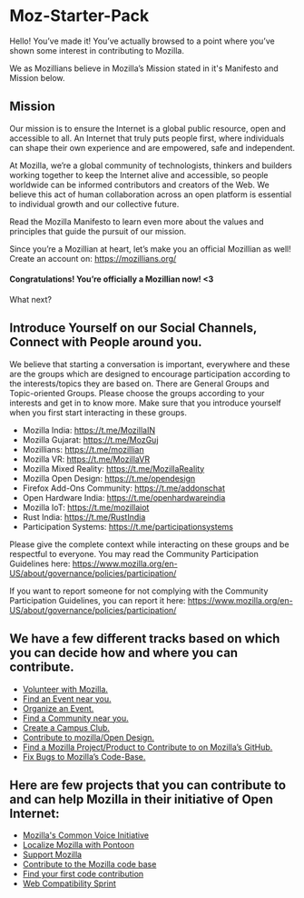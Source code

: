 # Moz-Starter-Pack

Hello! You’ve made it!
You’ve actually browsed to a point where you’ve shown some interest in contributing to Mozilla.

We as Mozillians believe in Mozilla’s Mission stated in it's Manifesto and Mission below.

## Mission
Our mission is to ensure the Internet is a global public resource, open and accessible to all. An Internet that truly puts people first, where individuals can shape their own experience and are empowered, safe and independent.

At Mozilla, we’re a global community of technologists, thinkers and builders working together to keep the Internet alive and accessible, so people worldwide can be informed contributors and creators of the Web. We believe this act of human collaboration across an open platform is essential to individual growth and our collective future.

Read the Mozilla Manifesto to learn even more about the values and principles that guide the pursuit of our mission.

Since you’re a Mozillian at heart, let’s make you an official Mozillian as well!
Create an account on: https://mozillians.org/

#### Congratulations! You’re officially a Mozillian now! <3

What next?

## Introduce Yourself on our Social Channels, Connect with People around you.
We believe that starting a conversation is important, everywhere and these are the groups which are designed to encourage participation according to the interests/topics they are based on. There are General Groups and Topic-oriented Groups. Please choose the groups according to your interests and get in to know more. Make sure that you introduce yourself when you first start interacting in these groups.

* Mozilla India: https://t.me/MozillaIN
* Mozilla Gujarat: https://t.me/MozGuj
* Mozillians: https://t.me/mozillian
* Mozilla VR: https://t.me/MozillaVR
* Mozilla Mixed Reality: https://t.me/MozillaReality
* Mozilla Open Design: https://t.me/opendesign
* Firefox Add-Ons Community: https://t.me/addonschat
* Open Hardware India: https://t.me/openhardwareindia
* Mozilla IoT: https://t.me/mozillaiot
* Rust India: https://t.me/RustIndia
* Participation Systems: https://t.me/participationsystems

Please give the complete context while interacting on these groups and be respectful to everyone. You may read the Community Participation Guidelines here: https://www.mozilla.org/en-US/about/governance/policies/participation/

If you want to report someone for not complying with the Community Participation Guidelines, you can report it here: https://www.mozilla.org/en-US/about/governance/policies/participation/

## We have a few different tracks based on which you can decide how and where you can contribute.

* [Volunteer with Mozilla.](https://www.mozilla.org/en-US/contribute/)
* [Find an Event near you.](https://www.mozilla.org/en-US/contribute/events/)
* [Organize an Event.](https://activate.mozilla.community/?utm_source=www.mozilla.org&utm_medium=referral&utm_campaign=contribute&utm_content=contribute-page)
* [Find a Community near you.](https://events.mozilla.org/pilot)
* [Create a Campus Club.](https://campus.mozilla.community/)
* [Contribute to mozilla/Open Design.](https://github.com/mozilla/OpenDesign/)
* [Find a Mozilla Project/Product to Contribute to on Mozilla’s GitHub.](https://github.com/mozilla/)
* [Fix Bugs to Mozilla’s Code-Base.](https://codetribute.mozilla.org/)

## Here are few projects that you can contribute to and can help Mozilla in their initiative of Open Internet:

* [Mozilla's Common Voice Initiative](https://voice.mozilla.org/)
* [Localize Mozilla with Pontoon](https://pontoon.mozilla.org/)
* [Support Mozilla](https://support.mozilla.org/en-US/get-involved)
* [Contribute to the Mozilla code base](https://developer.mozilla.org/en-US/docs/Mozilla/Developer_guide/Introduction)
* [Find your first code contribution](http://codetribute.mozilla.org/)
* [Web Compatibility Sprint](https://activate.mozilla.community/en-US/webcompat-sprint)